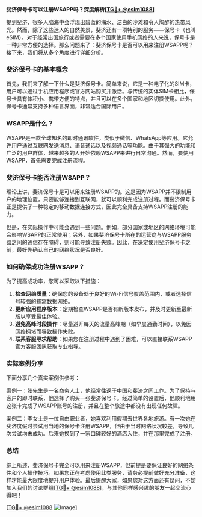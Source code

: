 **斐济保号卡可以注册WSAPP吗？深度解析[[TG💪+ @esim1088](https://t.me/s/esim1088)]**

提到斐济，很多人脑海中会浮现出碧蓝的海水、洁白的沙滩和令人陶醉的热带风光。然而，除了这些迷人的自然美景，斐济还有一项特别的服务——保号卡（也叫eSIM）。对于经常出国旅行或者需要在多个国家使用手机网络的人来说，保号卡是一种非常方便的选择。那么问题来了：斐济保号卡是否可以用来注册WSAPP呢？接下来，我们将从多个角度进行详细分析。

### 斐济保号卡的基本概念

首先，我们来了解一下什么是斐济保号卡。简单来说，它是一种电子化的SIM卡，用户可以通过手机应用程序或官方网站购买并激活。与传统的实体SIM卡相比，保号卡具有体积小、携带方便的特点，并且可以在多个国家和地区切换使用。此外，保号卡通常支持多种语言界面，非常适合国际用户。

### WSAPP是什么？

WSAPP是一款全球知名的即时通讯软件，类似于微信、WhatsApp等应用。它允许用户通过互联网发送消息、语音通话以及视频通话等功能。由于其强大的功能和广泛的用户群体，越来越多的人开始依赖WSAPP来进行日常沟通。然而，要使用WSAPP，首先需要完成注册流程。

### 斐济保号卡能否注册WSAPP？

理论上讲，斐济保号卡是可以用来注册WSAPP的。这是因为WSAPP并不限制用户的地理位置，只要能够连接到互联网，就可以顺利完成注册过程。而斐济保号卡正是提供了一种稳定的移动数据连接方式，因此完全具备支持WSAPP注册的能力。

但是，在实际操作中可能会遇到一些问题。例如，部分国家或地区的网络环境可能会影响WSAPP的正常使用；另外，如果斐济保号卡所在的运营商与WSAPP服务器之间的通信存在障碍，则可能导致注册失败。因此，在决定使用斐济保号卡之前，最好先确认自己的网络状况是否良好。

### 如何确保成功注册WSAPP？

为了提高成功率，您可以采取以下措施：

1. **检查网络质量**：确保您的设备处于良好的Wi-Fi信号覆盖范围内，或者选择信号较强的蜂窝数据网络。
2. **更新应用程序版本**：定期检查WSAPP是否有新版本发布，并及时更新至最新版以享受最佳体验。
3. **避免高峰时段操作**：尽量避开每天的流量高峰期（如早晨通勤时间），以免因网络拥堵而导致操作失败。
4. **联系客服寻求帮助**：如果您在注册过程中遇到了困难，可以直接联系WSAPP官方客服团队获取专业指导。

### 实际案例分享

下面分享几个真实案例供参考：

案例一：张先生是一名商务人士，他经常往返于中国和斐济之间工作。为了保持与客户的即时联系，他选择了购买一张斐济保号卡。经过简单的设置后，他顺利地用这张卡完成了WSAPP账号的注册，并且在整个旅途中都没有出现任何故障。

案例二：李女士是一位自由职业者，她喜欢利用假期去世界各地旅游。有一次她在斐济度假时尝试用当地的保号卡注册WSAPP，但由于当时网络状况较差，导致几次尝试均未成功。后来她换到了一家口碑较好的酒店入住，并在那里完成了注册。

### 总结

综上所述，斐济保号卡完全可以用来注册WSAPP，但前提是要保证良好的网络条件和个人操作技巧。如果您正在考虑使用此类服务，请务必提前做好充分准备，这样才能最大限度地提升用户体验。最后提醒大家，如果您对这方面还有疑问，不妨加入我们的讨论群组[[TG💪+ @esim1088](https://t.me/s/esim1088)]，与其他同样感兴趣的朋友一起交流心得吧！

[[TG💪+ @esim1088](https://t.me/s/esim1088) ![Image](https://i.postimg.cc/4NQfJmqS/Snipaste-2025-05-13-00-14-12.png)]
